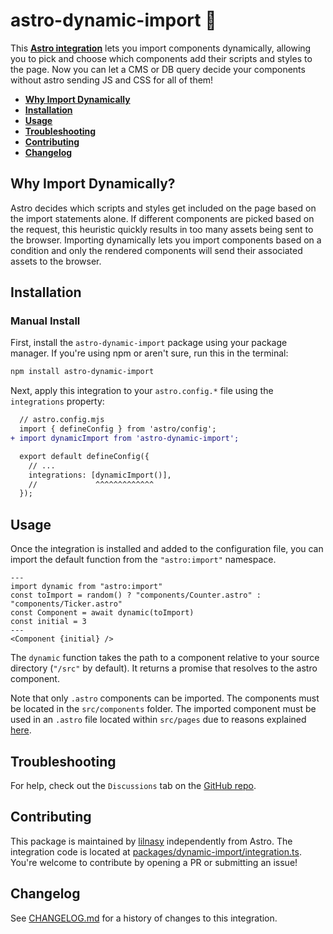 # astro-dynamic-import 🌊

This **[Astro integration][astro-integration]** lets you import components dynamically, allowing you to pick and choose which components add their scripts and styles to the page. Now you can let a CMS or DB query decide your components without astro sending JS and CSS for all of them!

- <strong>[Why Import Dynamically](#why-import-dynamically)</strong>
- <strong>[Installation](#installation)</strong>
- <strong>[Usage](#usage)</strong>
- <strong>[Troubleshooting](#troubleshooting)</strong>
- <strong>[Contributing](#contributing)</strong>
- <strong>[Changelog](#changelog)</strong>

## Why Import Dynamically?

Astro decides which scripts and styles get included on the page based on the import statements alone. If different components are picked based on the request, this heuristic quickly results in too many assets being sent to the browser. Importing dynamically lets you import components based on a condition and only the rendered components will send their associated assets to the browser.

## Installation

### Manual Install

First, install the `astro-dynamic-import` package using your package manager. If you're using npm or aren't sure, run this in the terminal:

```sh
npm install astro-dynamic-import
```
Next, apply this integration to your `astro.config.*` file using the `integrations` property:

```diff lang="js" "dynamicImport()"
  // astro.config.mjs
  import { defineConfig } from 'astro/config';
+ import dynamicImport from 'astro-dynamic-import';

  export default defineConfig({
    // ...
    integrations: [dynamicImport()],
    //             ^^^^^^^^^^^^^
  });
```

## Usage

Once the integration is installed and added to the configuration file, you can import the default function from the `"astro:import"` namespace.

```astro
---
import dynamic from "astro:import"
const toImport = random() ? "components/Counter.astro" : "components/Ticker.astro"
const Component = await dynamic(toImport)
const initial = 3
---
<Component {initial} />
```

The `dynamic` function takes the path to a component relative to your source directory (`"/src"` by default). It returns a promise that resolves to the astro component.

Note that only `.astro` components can be imported. The components must be located in the `src/components` folder. The imported component must be used in an `.astro` file located within `src/pages` due to reasons explained [here](https://github.com/lilnasy/gratelets/tree/main/packages/adds-to-head#why-astro-adds-to-head).

## Troubleshooting

For help, check out the `Discussions` tab on the [GitHub repo](https://github.com/lilnasy/gratelets/discussions).

## Contributing

This package is maintained by [lilnasy](https://github.com/lilnasy) independently from Astro. The integration code is located at [packages/dynamic-import/integration.ts](https://github.com/lilnasy/gratelets/blob/main/packages/dynamic-import/integration.ts). You're welcome to contribute by opening a PR or submitting an issue!

## Changelog

See [CHANGELOG.md](https://github.com/lilnasy/gratelets/blob/main/packages/dynamic-import/CHANGELOG.md) for a history of changes to this integration.

[astro-integration]: https://docs.astro.build/en/guides/integrations-guide/
